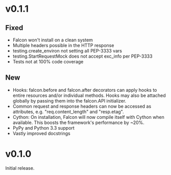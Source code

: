# v0.1.1 #

## Fixed ##

* Falcon won't install on a clean system
* Multiple headers possible in the HTTP response
* testing.create_environ not setting all PEP-3333 vars
* testing.StartRequestMock does not accept exc_info per PEP-3333
* Tests not at 100% code coverage

## New ##

* Hooks: falcon.before and falcon.after decorators can apply hooks to entire resources and/or individual methods. Hooks may also be attached globally by passing them into the falcon.API initializer.
* Common request and response headers can now be accessed as attributes, e.g. "req.content_length" and "resp.etag".
* Cython: On installation, Falcon will now compile itself with Cython when available. This boosts the framework's performance by ~20%.
* PyPy and Python 3.3 support
* Vastly improved docstrings

# v0.1.0 #

Initial release.